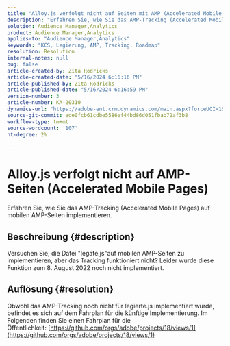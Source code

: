 ```yaml
---
title: "Alloy.js verfolgt nicht auf Seiten mit AMP (Accelerated Mobile Pages)"
description: "Erfahren Sie, wie Sie das AMP-Tracking (Accelerated Mobile Pages) auf mobilen AMP-Seiten implementieren."
solution: Audience Manager,Analytics
product: Audience Manager,Analytics
applies-to: "Audience Manager,Analytics"
keywords: "KCS, Legierung, AMP, Tracking, Roadmap"
resolution: Resolution
internal-notes: null
bug: false
article-created-by: Zita Rodricks
article-created-date: "5/16/2024 6:16:16 PM"
article-published-by: Zita Rodricks
article-published-date: "5/16/2024 6:16:59 PM"
version-number: 3
article-number: KA-20310
dynamics-url: "https://adobe-ent.crm.dynamics.com/main.aspx?forceUCI=1&pagetype=entityrecord&etn=knowledgearticle&id=79dd435e-b013-ef11-9f89-6045bd0298d4"
source-git-commit: ede0fcb61cdbe5586ef44bd86d051fbab72af3b8
workflow-type: tm+mt
source-wordcount: '107'
ht-degree: 2%

---
```


# Alloy.js verfolgt nicht auf AMP-Seiten (Accelerated Mobile Pages)


Erfahren Sie, wie Sie das AMP-Tracking (Accelerated Mobile Pages) auf mobilen AMP-Seiten implementieren.

## Beschreibung {#description}


Versuchen Sie, die Datei &quot;legate.js&quot;auf mobilen AMP-Seiten zu implementieren, aber das Tracking funktioniert nicht? Leider wurde diese Funktion zum 8. August 2022 noch nicht implementiert.


## Auflösung {#resolution}


Obwohl das AMP-Tracking noch nicht für legierte.js implementiert wurde, befindet es sich auf dem Fahrplan für die künftige Implementierung. Im Folgenden finden Sie einen Fahrplan für die Öffentlichkeit: [https://github.com/orgs/adobe/projects/18/views/1](https://github.com/orgs/adobe/projects/18/views/1)
